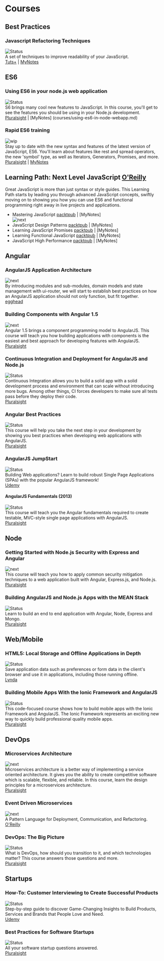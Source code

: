 # Courses

## Best Practices
### Javascript Refactoring Techniques
![Status](https://img.shields.io/badge/status-done-brightgreen.svg)  
A set of techniques to improve readability of your JavaScript.  
[Tuts+](http://code.tutsplus.com/courses/javascript-refactoring-techniques/lessons/refactoring-techniques) | [MyNotes](courses/js-refactoring-techniques.md)

## ES6
### Using ES6 in your node.js web application
![Status](https://img.shields.io/badge/status-done-brightgreen.svg)  
S6 brings many cool new features to JavaScript. In this course, you'll get to see the features you should be using in your Node.js development.  
[Pluralsight](https://www.pluralsight.com/courses/nodejs-es6-web-apps) | [MyNotes] (courses/using-es6-in-node-webapp.md)

### Rapid ES6 training
![wip](https://img.shields.io/badge/wip-70%25-yellow.svg)  
Stay up to date with the new syntax and features of the latest version of JavaScript, ES6. You'll learn about features like rest and spread operators, the new 'symbol' type, as well as Iterators, Generators, Promises, and more.  
[Pluralsight](https://www.pluralsight.com/courses/rapid-es6-training) | [MyNotes](rapid-es6-training.md)

## Learning Path: Next Level JavaScript [O'Reilly](https://www.safaribooksonline.com/library/view/learning-path-next/9781786461216/)
Great JavaScript is more than just syntax or style guides. This Learning Path starts by leading you through advanced JavaScript concepts, swiftly moving on to showing you how you can use ES6 and functional programming right away in live projects and applications.
* Mastering JavaScript [packtpub](https://www.packtpub.com/web-development/mastering-javascript-video) | [MyNotes]  
![next](https://img.shields.io/badge/plan-next--1-lightgrey.svg)  
* JavaScript Design Patterns [packtpub](https://www.packtpub.com/web-development/javascript-design-patterns-20-patterns-advancing-your-javascript-skills-video) | [MyNotes]
* Learning JavaScript Promises [packtpub](https://www.packtpub.com/web-development/learning-javascript-promises-practical-applications-es6-and-angularjs-video) | [MyNotes]
* Learning Functional JavaScript [packtpub](https://www.packtpub.com/web-development/learning-functional-javascript-video) | [MyNotes]
* JavaScript High Performance [packtpub](https://www.packtpub.com/web-development/javascript-high-performance-video) | [MyNotes]

## Angular
### AngularJS Application Architecture
![next](https://img.shields.io/badge/plan-next--2-lightgrey.svg)  
By introducing modules and sub-modules, domain models and state management with ui-router, we will start to establish best practices on how an AngularJS application should not only function, but fit together.  
[egghead](https://egghead.io/courses/angularjs-application-architecture)

### Building Components with Angular 1.5
![next](https://img.shields.io/badge/plan-next--1-lightgrey.svg)  
Angular 1.5 brings a component programming model to AngularJS. This course will teach you how building applications with components is the easiest and best approach for developing features with AngularJS.  
[Pluralsight](https://www.pluralsight.com/courses/building-components-angular-1-5)

### Continuous Integration and Deployment for AngularJS and Node.js
![Status](https://img.shields.io/badge/status-done-brightgreen.svg)  
Continuous Integration allows you to build a solid app with a solid development process and environment that can scale without introducing more bugs. Among other things, CI forces developers to make sure all tests pass before they deploy their code.  
[Pluralsight](http://www.pluralsight.com/training/Courses/TableOfContents/continuous-integration-deployment-angularjs-nodejs)

### Angular Best Practices
![Status](https://img.shields.io/badge/status-done-brightgreen.svg)  
This course will help you take the next step in your development by showing you best practices when developing web applications with AngularJS.  
[Pluralsight](http://www.pluralsight.com/training/Courses/TableOfContents/angular-best-practices)

### AngularJS JumpStart
![Status](https://img.shields.io/badge/status-done-brightgreen.svg)  
Building Web applications? Learn to build robust Single Page Applications (SPAs) with the popular AngularJS framework!  
[Udemy](https://www.udemy.com/angularjs-jumpstart/)
#### AngularJS Fundamentals (2013)
![Status](https://img.shields.io/badge/status-done-brightgreen.svg)  
This course will teach you the Angular fundamentals required to create testable, MVC-style single page applications with AngularJS.  
[Pluralsight](http://pluralsight.com/training/Courses/TableOfContents/angularjs-fundamentals)

## Node
### Getting Started with Node.js Security with Express and Angular
![next](https://img.shields.io/badge/plan-next--1-lightgrey.svg)  
This course will teach you how to apply common security mitigation techniques to a web application built with Angular, Express.js, and Node.js.  
[Pluralsight](https://www.pluralsight.com/courses/nodejs-security-express-angular-get-started)

### Building AngularJS and Node.js Apps with the MEAN Stack 
![Status](https://img.shields.io/badge/status-done-brightgreen.svg)  
Learn to build an end to end application with Angular, Node, Express and Mongo.  
[Pluralsight](https://www.pluralsight.com/courses/building-angularjs-nodejs-apps-mean)

## Web/Mobile
### HTML5: Local Storage and Offline Applications in Depth
![Status](https://img.shields.io/badge/status-done-brightgreen.svg)  
Save application data such as preferences or form data in the client's browser and use it in applications, including those running offline.  
[Lynda](https://www.lynda.com/HTML-5-tutorials/HTML5-Local-Storage-and-Offline-Applications-in-Depth/80441-2.html)

### Building Mobile Apps With the Ionic Framework and AngularJS
![Status](https://img.shields.io/badge/status-done-brightgreen.svg)  
This code-focused course shows how to build mobile apps with the Ionic Framework and AngularJS. The Ionic Framework represents an exciting new way to quickly build professional quality mobile apps.  
[Pluralsight](https://www.pluralsight.com/courses/building-mobile-apps-ionic-framework-angularjs)

## DevOps
### Microservices Architecture
![next](https://img.shields.io/badge/plan-next--2-lightgrey.svg)  
Microservices architecture is a better way of implementing a service oriented architecture. It gives you the ability to create competitive software which is scalable, flexible, and reliable. In this course, learn the design principles for a microservices architecture.  
[Pluralsight](https://www.pluralsight.com/courses/microservices-architecture)

### Event Driven Microservices
![next](https://img.shields.io/badge/plan-next--1-lightgrey.svg)  
A Pattern Language for Deployment, Communication, and Refactoring.  
[O'Reilly](http://shop.oreilly.com/product/0636920047551.do)

### DevOps: The Big Picture
![Status](https://img.shields.io/badge/status-done-brightgreen.svg)  
What is DevOps, how should you transition to it, and which technologies matter? This course answers those questions and more.  
[Pluralsight](https://www.pluralsight.com/courses/devops-big-picture)

## Startups
### How-To: Customer Interviewing to Create Successful Products
![Status](https://img.shields.io/badge/status-done-brightgreen.svg)  
Step-by-step guide to discover Game-Changing Insights to Build Products, Services and Brands that People Love and Need.  
[Udemy](https://www.udemy.com/customer-interviewing/)

### Best Practices for Software Startups
![Status](https://img.shields.io/badge/status-done-brightgreen.svg)  
All your software startup questions answered.  
[Pluralsight](https://www.pluralsight.com/courses/startup-best-practices)